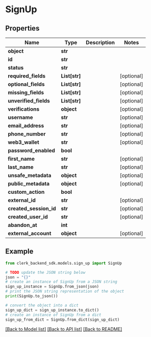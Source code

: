 # SignUp


## Properties

Name | Type | Description | Notes
------------ | ------------- | ------------- | -------------
**object** | **str** |  | 
**id** | **str** |  | 
**status** | **str** |  | 
**required_fields** | **List[str]** |  | [optional] 
**optional_fields** | **List[str]** |  | [optional] 
**missing_fields** | **List[str]** |  | [optional] 
**unverified_fields** | **List[str]** |  | [optional] 
**verifications** | **object** |  | [optional] 
**username** | **str** |  | [optional] 
**email_address** | **str** |  | [optional] 
**phone_number** | **str** |  | [optional] 
**web3_wallet** | **str** |  | [optional] 
**password_enabled** | **bool** |  | 
**first_name** | **str** |  | [optional] 
**last_name** | **str** |  | [optional] 
**unsafe_metadata** | **object** |  | [optional] 
**public_metadata** | **object** |  | [optional] 
**custom_action** | **bool** |  | 
**external_id** | **str** |  | [optional] 
**created_session_id** | **str** |  | [optional] 
**created_user_id** | **str** |  | [optional] 
**abandon_at** | **int** |  | 
**external_account** | **object** |  | [optional] 

## Example

```python
from clerk_backend_sdk.models.sign_up import SignUp

# TODO update the JSON string below
json = "{}"
# create an instance of SignUp from a JSON string
sign_up_instance = SignUp.from_json(json)
# print the JSON string representation of the object
print(SignUp.to_json())

# convert the object into a dict
sign_up_dict = sign_up_instance.to_dict()
# create an instance of SignUp from a dict
sign_up_from_dict = SignUp.from_dict(sign_up_dict)
```
[[Back to Model list]](../README.md#documentation-for-models) [[Back to API list]](../README.md#documentation-for-api-endpoints) [[Back to README]](../README.md)


